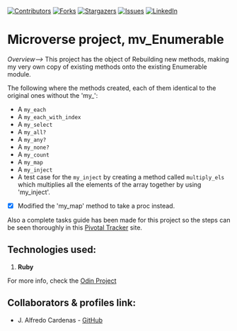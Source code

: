 [![Contributors][contributors-shield]][contributors-url]
[![Forks][forks-shield]][forks-url]
[![Stargazers][stars-shield]][stars-url]
[![Issues][issues-shield]][issues-url]
[![LinkedIn][linkedin-shield]][linkedin-url]


# Microverse project, mv_Enumerable
*Overview-->*
This project has the object of Rebuilding new methods, making my very own copy of existing methods onto the existing Enumerable module.

The following where the methods created, each of them identical to the original ones without the 'my_':
- A `my_each`
- A `my_each_with_index`
- A `my_select`
- A `my_all?`
- A `my_any?`
- A `my_none?`
- A `my_count`
- A `my_map`
- A `my_inject`
- A test case for the `my_inject` by creating a method called `multiply_els` which multiplies all the elements of the array together by using 'my_inject'.
- [x] Modified the 'my_map' method to take a proc instead.

Also a complete tasks guide has been made for this project so the steps can be seen thoroughly in this [Pivotal Tracker](https://www.pivotaltracker.com/n/projects/2423734) site.


## Technologies used:
1. **Ruby**


For more info, check the [Odin Project](https://www.theodinproject.com/courses/ruby-programming/lessons/advanced-building-blocks)


## Collaborators & profiles link:
- J. Alfredo Cardenas - [GitHub](https://github.com/newincome)


<!-- MARKDOWN LINKS & IMAGES -->
<!-- https://www.markdownguide.org/basic-syntax/#reference-style-links -->
[contributors-shield]: https://img.shields.io/github/contributors/NewIncome/mv_Enumerable.svg?style=flat-square
[contributors-url]: https://github.com/NewIncome/mv_Enumerable/graphs/contributors
[forks-shield]: https://img.shields.io/github/forks/NewIncome/mv_Enumerable.svg?style=flat-square
[forks-url]: https://github.com/NewIncome/mv_Enumerable/network/members
[stars-shield]: https://img.shields.io/github/stars/NewIncome/mv_Enumerable.svg?style=flat-square
[stars-url]: https://github.com/NewIncome/mv_Enumerable/stargazers
[issues-shield]: https://img.shields.io/github/issues/NewIncome/mv_Enumerable.svg?style=flat-square
[issues-url]: https://github.com/NewIncome/mv_Enumerable/issues
[linkedin-shield]: https://img.shields.io/badge/-LinkedIn-black.svg?style=flat-square&logo=linkedin&colorB=555
[linkedin-url]: https://www.linkedin.com/in/alfredo-cardenas-62b021183
